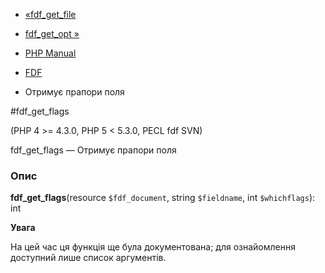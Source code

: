 - [«fdf_get_file](function.fdf-get-file.md)
- [fdf_get_opt »](function.fdf-get-opt.md)

- [PHP Manual](index.md)
- [FDF](ref.fdf.md)
- Отримує прапори поля

#fdf_get_flags

(PHP 4 \>= 4.3.0, PHP 5 \< 5.3.0, PECL fdf SVN)

fdf_get_flags — Отримує прапори поля

### Опис

**fdf_get_flags**(resource `$fdf_document`, string `$fieldname`, int
`$whichflags`): int

**Увага**

На цей час ця функція ще була документована; для
ознайомлення доступний лише список аргументів.
